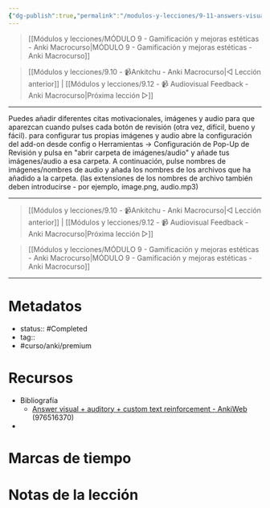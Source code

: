 ```yaml
---
{"dg-publish":true,"permalink":"/modulos-y-lecciones/9-11-answers-visual-anki-macrocurso/","noteIcon":"","updated":"2024-05-21T22:13:59.122+02:00"}
---
```



> [[Módulos y lecciones/MÓDULO 9 - Gamificación y mejoras estéticas - Anki Macrocurso\|MÓDULO 9 - Gamificación y mejoras estéticas - Anki Macrocurso]]

> [[Módulos y lecciones/9.10 - 📹Ankitchu - Anki Macrocurso\|◁ Lección anterior]] | [[Módulos y lecciones/9.12 - 📹 Audiovisual Feedback - Anki Macrocurso\|Próxima lección ▷]]

---

Puedes añadir diferentes citas motivacionales, imágenes y audio para que aparezcan cuando pulses cada botón de revisión (otra vez, difícil, bueno y fácil).
para configurar tus propias imágenes y audio abre la configuración del add-on desde config o Herramientas -> Configuración de Pop-Up de Revisión y pulsa en "abrir carpeta de imágenes/audio" y añade tus imágenes/audio a esa carpeta. A continuación, pulse nombres de imágenes/nombres de audio y añada los nombres de los archivos que ha añadido a la carpeta. (las extensiones de los nombres de archivo también deben introducirse - por ejemplo, image.png, audio.mp3)


---

> [[Módulos y lecciones/9.10 - 📹Ankitchu - Anki Macrocurso\|◁ Lección anterior]] | [[Módulos y lecciones/9.12 - 📹 Audiovisual Feedback - Anki Macrocurso\|Próxima lección ▷]]

> [[Módulos y lecciones/MÓDULO 9 - Gamificación y mejoras estéticas - Anki Macrocurso\|MÓDULO 9 - Gamificación y mejoras estéticas - Anki Macrocurso]]

---
# Metadatos
- status:: #Completed 
- tag:: 
- #curso/anki/premium

# Recursos
- Bibliografía
	- [Answer visual + auditory + custom text reinforcement - AnkiWeb](https://ankiweb.net/shared/info/976516370) (976516370)
- 

# Marcas de tiempo


# Notas de la lección
